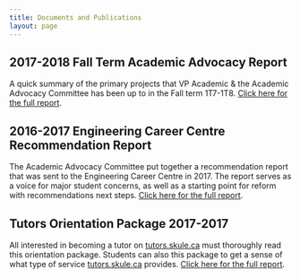 ```yaml
---
title: Documents and Publications
layout: page
---
```



## 2017-2018 Fall Term Academic Advocacy Report

A quick summary of the primary projects that VP Academic & the Academic Advocacy Committee has been up to in the Fall term 1T7-1T8. [Click here for the full report](https://drive.google.com/file/d/1XzxqgPhDdB9XHSlUlxwsn1v9iX-d2aGS/view?usp=sharing).

## 2016-2017 Engineering Career Centre Recommendation Report 

The Academic Advocacy Committee put together a recommendation report that was sent to the Engineering Career Centre in 2017. The report serves as a voice for major student concerns, as well as a starting point for reform with recommendations next steps. [Click here for the full report](http://skule.ca/content/final-engineering-career-centre-reccomenation-report.pdf).

## Tutors Orientation Package 2017-2017 

 All interested in becoming a tutor on [tutors.skule.ca](https://tutors.skule.ca/) must thoroughly read this orientation package. Students can also this package to get a sense of what type of service [tutors.skule.ca](https://tutors.skule.ca/) provides. [Click here for the full report](https://drivegoogle.com/file/d/1ikrGjAoFoPWDb58ZzUzsRSDVsMfDH9Q2/view?usp=sharing).
